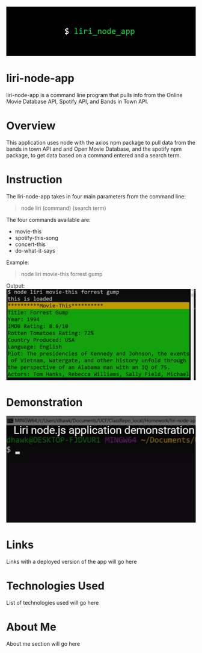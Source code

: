 ![title-image](liri_title.png)

# liri-node-app
liri-node-app is a command line program that pulls info from the Online Movie Database API, Spotify API, and Bands in Town API.

# Overview
This application uses node with the axios npm package to pull data from the bands in town API and and Open Movie Database, and the spotify npm package, to get data based on a command entered and a search term. 

# Instruction
The liri-node-app takes in four main parameters from the command line: 
> node liri (command) (search term)

The four commands available are:
* movie-this
* spotify-this-song
* concert-this
* do-what-it-says

Example: 
> node liri movie-this forrest gump

Output:
![example-image](example.png)

# Demonstration
[![IMAGE ALT TEXT HERE](video.png)](https://www.youtube.com/watch?v=nMo8jLZJB-0&t)

# Links
Links with a deployed version of the app will go here

# Technologies Used
List of technologies used will go here

# About Me
About me section will go here